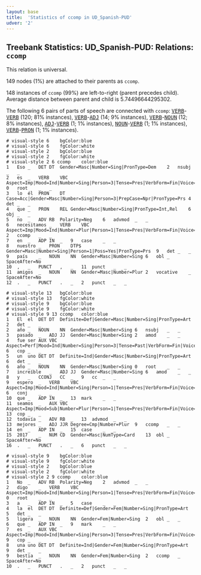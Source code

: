 ```yaml
---
layout: base
title:  'Statistics of ccomp in UD_Spanish-PUD'
udver: '2'
---
```


## Treebank Statistics: UD_Spanish-PUD: Relations: `ccomp`

This relation is universal.

149 nodes (1%) are attached to their parents as `ccomp`.

148 instances of `ccomp` (99%) are left-to-right (parent precedes child).
Average distance between parent and child is 5.74496644295302.

The following 6 pairs of parts of speech are connected with `ccomp`: <tt><a href="es_pud-pos-VERB.html">VERB</a></tt>-<tt><a href="es_pud-pos-VERB.html">VERB</a></tt> (120; 81% instances), <tt><a href="es_pud-pos-VERB.html">VERB</a></tt>-<tt><a href="es_pud-pos-ADJ.html">ADJ</a></tt> (14; 9% instances), <tt><a href="es_pud-pos-VERB.html">VERB</a></tt>-<tt><a href="es_pud-pos-NOUN.html">NOUN</a></tt> (12; 8% instances), <tt><a href="es_pud-pos-ADJ.html">ADJ</a></tt>-<tt><a href="es_pud-pos-VERB.html">VERB</a></tt> (1; 1% instances), <tt><a href="es_pud-pos-NOUN.html">NOUN</a></tt>-<tt><a href="es_pud-pos-VERB.html">VERB</a></tt> (1; 1% instances), <tt><a href="es_pud-pos-VERB.html">VERB</a></tt>-<tt><a href="es_pud-pos-PRON.html">PRON</a></tt> (1; 1% instances).


~~~ conllu
# visual-style 6	bgColor:blue
# visual-style 6	fgColor:white
# visual-style 2	bgColor:blue
# visual-style 2	fgColor:white
# visual-style 2 6 ccomp	color:blue
1	Eso	_	DET	DT	Gender=Masc|Number=Sing|PronType=Dem	2	nsubj	_	_
2	es	_	VERB	VBC	Aspect=Imp|Mood=Ind|Number=Sing|Person=3|Tense=Pres|VerbForm=Fin|Voice=Act	0	root	_	_
3	lo	él	PRON	DT	Case=Acc|Gender=Masc|Number=Sing|Person=3|PrepCase=Npr|PronType=Prs	4	det	_	_
4	que	_	PRON	REL	Gender=Masc|Number=Sing|PronType=Int,Rel	6	obj	_	_
5	no	_	ADV	RB	Polarity=Neg	6	advmod	_	_
6	necesitamos	_	VERB	VBC	Aspect=Imp|Mood=Ind|Number=Plur|Person=1|Tense=Pres|VerbForm=Fin|Voice=Act	2	ccomp	_	_
7	en	_	ADP	IN	_	9	case	_	_
8	nuestro	_	PRON	DTP$	Gender=Masc|Number=Sing|Person=1|Poss=Yes|PronType=Prs	9	det	_	_
9	país	_	NOUN	NN	Gender=Masc|Number=Sing	6	obl	_	SpaceAfter=No
10	,	_	PUNCT	,	_	11	punct	_	_
11	amigos	_	NOUN	NN	Gender=Masc|Number=Plur	2	vocative	_	SpaceAfter=No
12	.	_	PUNCT	.	_	2	punct	_	_

~~~


~~~ conllu
# visual-style 13	bgColor:blue
# visual-style 13	fgColor:white
# visual-style 9	bgColor:blue
# visual-style 9	fgColor:white
# visual-style 9 13 ccomp	color:blue
1	El	el	DET	DT	Definite=Def|Gender=Masc|Number=Sing|PronType=Art	2	det	_	_
2	año	_	NOUN	NN	Gender=Masc|Number=Sing	6	nsubj	_	_
3	pasado	_	ADJ	JJ	Gender=Masc|Number=Sing	2	amod	_	_
4	fue	ser	AUX	VBC	Aspect=Perf|Mood=Ind|Number=Sing|Person=3|Tense=Past|VerbForm=Fin|Voice=Act	6	cop	_	_
5	un	uno	DET	DT	Definite=Ind|Gender=Masc|Number=Sing|PronType=Art	6	det	_	_
6	año	_	NOUN	NN	Gender=Masc|Number=Sing	0	root	_	_
7	increíble	_	ADJ	JJ	Gender=Masc|Number=Sing	6	amod	_	_
8	y	_	CCONJ	CC	_	9	cc	_	_
9	espero	_	VERB	VBC	Aspect=Imp|Mood=Ind|Number=Sing|Person=1|Tense=Pres|VerbForm=Fin|Voice=Act	6	conj	_	_
10	que	_	ADP	IN	_	13	mark	_	_
11	seamos	_	AUX	VBC	Aspect=Imp|Mood=Sub|Number=Plur|Person=1|Tense=Pres|VerbForm=Fin|Voice=Act	13	cop	_	_
12	todavía	_	ADV	RB	_	13	advmod	_	_
13	mejores	_	ADJ	JJR	Degree=Cmp|Number=Plur	9	ccomp	_	_
14	en	_	ADP	IN	_	15	case	_	_
15	2017	_	NUM	CD	Gender=Masc|NumType=Card	13	obl	_	SpaceAfter=No
16	.	_	PUNCT	.	_	6	punct	_	_

~~~


~~~ conllu
# visual-style 9	bgColor:blue
# visual-style 9	fgColor:white
# visual-style 2	bgColor:blue
# visual-style 2	fgColor:white
# visual-style 2 9 ccomp	color:blue
1	No	_	ADV	RB	Polarity=Neg	2	advmod	_	_
2	digo	_	VERB	VBC	Aspect=Imp|Mood=Ind|Number=Sing|Person=1|Tense=Pres|VerbForm=Fin|Voice=Act	0	root	_	_
3	a	_	ADP	IN	_	5	case	_	_
4	la	el	DET	DT	Definite=Def|Gender=Fem|Number=Sing|PronType=Art	5	det	_	_
5	ligera	_	NOUN	NN	Gender=Fem|Number=Sing	2	obl	_	_
6	que	_	ADP	IN	_	9	mark	_	_
7	es	_	AUX	VBC	Aspect=Imp|Mood=Ind|Number=Sing|Person=3|Tense=Pres|VerbForm=Fin|Voice=Act	9	cop	_	_
8	una	uno	DET	DT	Definite=Ind|Gender=Fem|Number=Sing|PronType=Art	9	det	_	_
9	bestia	_	NOUN	NN	Gender=Fem|Number=Sing	2	ccomp	_	SpaceAfter=No
10	.	_	PUNCT	.	_	2	punct	_	_

~~~


